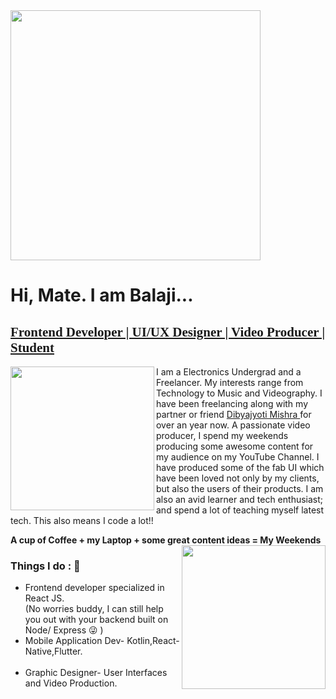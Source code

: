 
<img align='center' src="https://media.giphy.com/media/QBkmBad7HjH4jM11Wx/giphy.gif" width="400" height="400"> 
<h1> Hi, Mate. I am Balaji... </h1>
<h2 style="text-decoration:underline; font-family:Gabriola">Frontend Developer | UI/UX Designer | Video Producer | Student </h2>
<img align='left' src="https://media.giphy.com/media/QzBbk0AVInBfT4NzeI/giphy.gif" width="230">
I am a Electronics Undergrad and a Freelancer. My interests range from Technology to Music and Videography. I have been freelancing along with my partner or friend <a href="https://github.com/DibyajyotiMishra/DibyajyotiMishra"> Dibyajyoti Mishra <a> for over an year now. A passionate video producer, I spend my weekends producing some awesome content for my audience on my YouTube Channel. I have produced some of the fab UI which have been loved not only by my clients, but also the users of their products. I am also an avid learner and tech enthusiast; and spend a lot of teaching myself latest tech. This also means I code a lot!! 
 
 **A cup of Coffee + my Laptop + some great content ideas = My Weekends** 
 <img align='right' src="https://media.giphy.com/media/nGMnDqebzDcfm/giphy.gif" width="230">

<h3 style="font-weight:bold"> Things I do : 🔭 </h3>
 <ul>
 <li> Frontend developer specialized in React JS.</li>
(No worries buddy, I can still help you out with your backend built on Node/ Express 😜 )
<br/>
 <li>Mobile Application Dev- Kotlin,React-Native,Flutter.</li>
<br/> 
 <li>Graphic Designer- User Interfaces and Video Production. </li>
 </ul>


<!--
**Balaji-Kotni/Balaji-Kotni** is a ✨ _special_ ✨ repository because its `README.md` (this file) appears on your GitHub profile.

Here are some ideas to get you started:

- 🔭 I’m currently working on ...
- 🌱 I’m currently learning ...
- 👯 I’m looking to collaborate on ...
- 🤔 I’m looking for help with ...
- 💬 Ask me about ...
- 📫 How to reach me: ...
- 😄 Pronouns: ...
- ⚡ Fun fact: ...
-->
